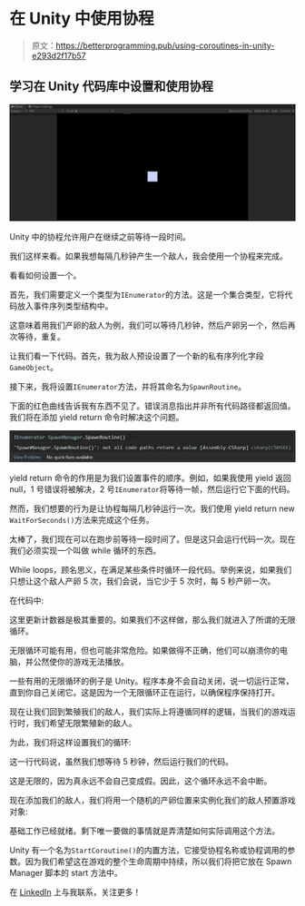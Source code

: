 # 在 Unity 中使用协程

> 原文：<https://betterprogramming.pub/using-coroutines-in-unity-e293d2f17b57>

## 学习在 Unity 代码库中设置和使用协程

![](img/d47b229f8fa358799e9cec1637aeedb1.png)

Unity 中的协程允许用户在继续之前等待一段时间。

我们这样来看。如果我想每隔几秒钟产生一个敌人，我会使用一个协程来完成。

看看如何设置一个。

首先，我们需要定义一个类型为`IEnumerator`的方法。这是一个集合类型，它将代码放入事件序列类型结构中。

这意味着用我们产卵的敌人为例，我们可以等待几秒钟，然后产卵另一个，然后再次等待，重复。

让我们看一下代码。首先，我为敌人预设设置了一个新的私有序列化字段`GameObject`。

接下来，我将设置`IEnumerator`方法，并将其命名为`SpawnRoutine`。

下面的红色曲线告诉我有东西不见了。错误消息指出并非所有代码路径都返回值。我们将在添加 yield return 命令时解决这个问题。

![](img/fdcb6fbbf62b4e5d866677fe87835395.png)

yield return 命令的作用是为我们设置事件的顺序。例如，如果我使用 yield 返回 null，1 号错误将被解决，2 号`IEnumerator`将等待一帧，然后运行它下面的代码。

然而，我们想要的行为是让协程每隔几秒钟运行一次。我们使用 yield return new `WaitForSeconds()`方法来完成这个任务。

太棒了，我们现在可以在跑步前等待一段时间了。但是这只会运行代码一次。现在我们必须实现一个叫做 while 循环的东西。

While loops，顾名思义，在满足某些条件时循环一段代码。举例来说，如果我们只想让这个敌人产卵 5 次，我们会说，当它少于 5 次时，每 5 秒产卵一次。

在代码中:

这里更新计数器是极其重要的。如果我们不这样做，那么我们就进入了所谓的无限循环。

无限循环可能有用，但也可能非常危险。如果做得不正确，他们可以崩溃你的电脑，并公然使你的游戏无法播放。

一些有用的无限循环的例子是 Unity。程序本身不会自动关闭，说一切运行正常，直到你自己关闭它。这是因为一个无限循环正在运行，以确保程序保持打开。

现在让我们回到繁殖我们的敌人，我们实际上将遵循同样的逻辑，当我们的游戏运行时，我们希望无限繁殖新的敌人。

为此，我们将这样设置我们的循环:

这一行代码说，虽然我们想等待 5 秒钟，然后运行我们的代码。

这是无限的，因为真永远不会自己变成假。因此，这个循环永远不会中断。

现在添加我们的敌人，我们将用一个随机的产卵位置来实例化我们的敌人预置游戏对象:

基础工作已经就绪。剩下唯一要做的事情就是弄清楚如何实际调用这个方法。

Unity 有一个名为`StartCoroutine()`的内置方法，它接受协程名称或协程调用的参数。因为我们希望这在游戏的整个生命周期中持续，所以我们将把它放在 Spawn Manager 脚本的 start 方法中。

在 [LinkedIn](https://www.linkedin.com/in/brantlee-mercer-433012112/) 上与我联系，关注更多！